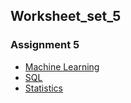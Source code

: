 ## Worksheet_set_5
### Assignment 5
- [Machine Learning](ML_WS5_vr.pdf) 
- [SQL](SQL_WS5_vr.pdf)
- [Statistics](Stats_WS5_vr.pdf)
